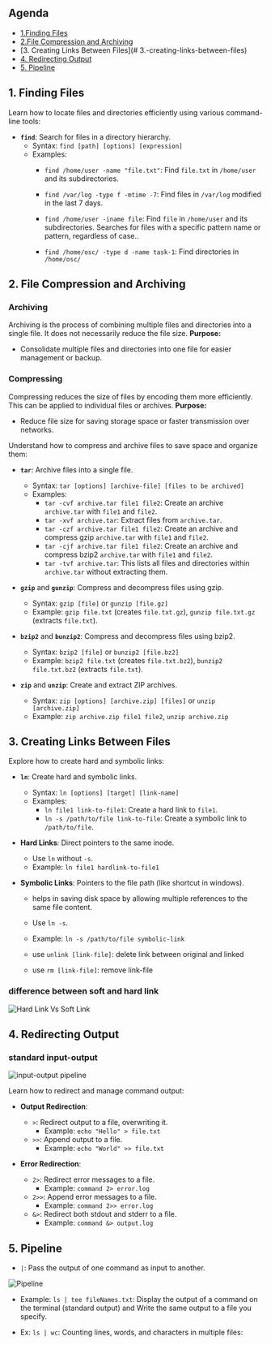## Agenda
- [1.Finding Files](#1.-finding-files)
- [2.File Compression and Archiving](#2.-file-compression-and-archiving)
- [3. Creating Links Between Files](# 3.-creating-links-between-files)
- [4. Redirecting Output](#4.-redirecting-ooutput)
- [5. Pipeline](#5.-pipeline)

## 1. Finding Files

Learn how to locate files and directories efficiently using various command-line tools:

- **`find`**: Search for files in a directory hierarchy.
  - Syntax: `find [path] [options] [expression]`
  - Examples:
    - `find /home/user -name "file.txt"`: Find `file.txt` in `/home/user` and its subdirectories.
    
    - `find /var/log -type f -mtime -7`: Find files in `/var/log` modified in the last 7 days.
    
    - `find /home/user -iname file`: Find `file` in `/home/user` and its subdirectories. Searches for files with a specific
       pattern name or pattern, regardless of case..
       
    - `find /home/osc/ -type d -name task-1`: Find directories in `/home/osc/` 
  

## 2. File Compression and Archiving
### Archiving
Archiving is the process of combining multiple files and directories into a single file. It does not necessarily reduce the file size.
**Purpose:**
- Consolidate multiple files and directories into one file for easier management or backup.

### Compressing
Compressing reduces the size of files by encoding them more efficiently. This can be applied to individual files or archives.
**Purpose:**
- Reduce file size for saving storage space or faster transmission over networks.

Understand how to compress and archive files to save space and organize them:

- **`tar`**: Archive files into a single file.
  - Syntax: `tar [options] [archive-file] [files to be archived]`
  - Examples:
    - `tar -cvf archive.tar file1 file2`: Create an archive `archive.tar` with `file1` and `file2`.
    - `tar -xvf archive.tar`: Extract files from `archive.tar`.
    - `tar -czf archive.tar file1 file2`: Create an archive and compress gzip `archive.tar` with `file1` and `file2`.
    - `tar -cjf archive.tar file1 file2`: Create an archive and compress bzip2 `archive.tar` with `file1` and `file2`.
    - `tar -tvf archive.tar`: This lists all files and directories within `archive.tar` without extracting them.

- **`gzip`** and **`gunzip`**: Compress and decompress files using gzip.
  - Syntax: `gzip [file]` or `gunzip [file.gz]`
  - Example: `gzip file.txt` (creates `file.txt.gz`), `gunzip file.txt.gz` (extracts `file.txt`).

- **`bzip2`** and **`bunzip2`**: Compress and decompress files using bzip2.
  - Syntax: `bzip2 [file]` or `bunzip2 [file.bz2]`
  - Example: `bzip2 file.txt` (creates `file.txt.bz2`), `bunzip2 file.txt.bz2` (extracts `file.txt`).

- **`zip`** and **`unzip`**: Create and extract ZIP archives.
  - Syntax: `zip [options] [archive.zip] [files]` or `unzip [archive.zip]`
  - Example: `zip archive.zip file1 file2`, `unzip archive.zip`

## 3. Creating Links Between Files

Explore how to create hard and symbolic links:

- **`ln`**: Create hard and symbolic links.
  - Syntax: `ln [options] [target] [link-name]`
  - Examples:
    - `ln file1 link-to-file1`: Create a hard link to `file1`.
    - `ln -s /path/to/file link-to-file`: Create a symbolic link to `/path/to/file`.

- **Hard Links**: Direct pointers to the same inode.
  - Use `ln` without `-s`.
  - Example: `ln file1 hardlink-to-file1`

- **Symbolic Links**: Pointers to the file path (like shortcut in windows).
  - helps in saving disk space by allowing multiple references to the same file content.
  - Use `ln -s`.
  - Example: `ln -s /path/to/file symbolic-link`
  
  
  - use `unlink [link-file]`: delete link between original and linked 
  - use `rm [link-file]`: remove link-file 

### difference between soft and hard link
<img src="/imgs/soft-hard.webp" alt="Hard Link Vs Soft Link">


## 4. Redirecting Output

### standard input-output 
<img src="/imgs/input-output.png" alt="input-output pipeline">

Learn how to redirect and manage command output:

- **Output Redirection**:
  - `>`: Redirect output to a file, overwriting it.
    - Example: `echo "Hello" > file.txt`
  - `>>`: Append output to a file.
    - Example: `echo "World" >> file.txt`

- **Error Redirection**:
  - `2>`: Redirect error messages to a file.
    - Example: `command 2> error.log`
  - `2>>`: Append error messages to a file.
    - Example: `command 2>> error.log`
  - `&>`: Redirect both stdout and stderr to a file.
    - Example: `command &> output.log`
    
## 5. Pipeline
  - `|`: Pass the output of one command as input to another.

<img src="/imgs/pipline.png" alt="Pipeline">

- Example: `ls | tee fileNames.txt`: Display the output of a command on the terminal (standard output) and Write the same output to a file you specify.

- Ex: `ls | wc`: Counting lines, words, and characters in multiple files:







